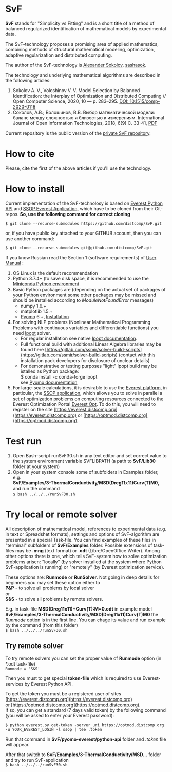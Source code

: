 # SvF
**SvF** stands for "Simplicity vs Fitting" and is a short title of a method of balanced regularized identification of mathematical models by experimental data.

The SvF-technology proposes a promising area of applied mathematics, combining methods of structural mathematical modeling, optimization, adaptive regularization and distributed computing.

The author of the SvF-technology is [Alexander Sokolov](https://scholar.google.ru/citations?user=mtE_u_YAAAAJ&hl=en&oi=sra), [sashasok](https://gitlab.com/sashasok). 

The technology and underlying mathematical algorithms are described in the following articles:  
1. Sokolov A. V., Voloshinov V. V. Model Selection by Balanced Identification: the Interplay of Optimization and Distributed Computing // Open Computer Science, 2020, 10 — p. 283–295. [DOI: 10.1515/comp-2020-0116](https://doi.org/10.1515/comp-2020-0116)  
2. Соколов, А.В.; Волошинов, В.В. Выбор математической модели: баланс между сложностью и близостью к измерениям. International Journal of Open Information
Technologies, 2018, 6(9) C. 33-41, [PDF](http://injoit.org/index.php/j1/article/view/612)

Current repository is the public version of the [private SvF repository](https://gitlab.com/sashasok/svf).

# How to cite
Please, cite the first of the above articles if you'll use the technology.

# How to install
Current implementation of the SvF-technolosy is based on [Everest Python API](https://gitlab.com/everest/python-api) and [SSOP Everest Application](https://optmod.distcomp.org/apps/vladimirv/solve-set-opt-probs), which have to be cloned from their Git-repos. **So, use the following command for correct cloning**

`$ git clone --recurse-submodules https://github.com/distcomp/SvF.git`

or, if you have public key attached to your GITHUB account, then you can use another command:

`$ git clone --recurse-submodules git@github.com:distcomp/SvF.git`

If you know Russian read the Section 1 (software requirements) of [User Manual](https://github.com/distcomp/SvF/blob/main/SvF_UserGuide29v02.pdf) :

1. OS Linux is the default recommendation
2. Python 3.7.4+ (to save disk space, it is recommended to use the [Miniconda Python environment](https://docs.conda.io/en/latest/miniconda.html)
3. Basic Python packages are (depending on the actual set of packages of your Python environment some other packages may be missed and should be installed according to *ModuleNotFoundError* messages)
	* numpy 1.6.+
   	* matplotlib 1.5.+
   	* [Pyomo](http://www.pyomo.org/) 6.+, [Installation](https://pyomo.readthedocs.io/en/stable/installation.html) 
4. For solving NLP problems (Nonlinear Mathematical Programming Problems with continuous variables and differentiable functions) you need [Ipopt](https://github.com/coin-or/Ipopt) solver. 
	* For regular installation see native [Ipopt documentation](https://coin-or.github.io/Ipopt/INSTALL.html).
	* Full functional build with additional Linear Algebra libraries may be found here [https://gitlab.com/ssmir/solver-build-scripts](https://gitlab.com/ssmir/solver-build-scripts) (contact with this installation pack developers for disclosure of unclear details)
	* For demonstrative or testing purposes "light" Ipopt build may be istalled as Python package:  
$ conda install -c conda-forge ipopt  
see [Pyomo documentation](https://pyomo.readthedocs.io/en/stable/installation.html#using-conda)
5. For large-scale calculations, it is desirable to use the [Everest platform](http://everest.distcomp.org/), in particular, the [SSOP application](https://optmod.distcomp.org/apps/vladimirv/solve-set-opt-probs), which allows you to solve in parallel a set of optimization problems on computing resources connected to the Everest Optimization Portal [Everest Opt](https://optmod.distcomp.org). To do this, you will need to register on the site [https://everest.distcomp.org](https://everest.distcomp.org) or [https://optmod.distcomp.org](https://optmod.distcomp.org).

# Test run  
1. Open Bash-script runSvF30.sh in any text editor and set correct value to the system environment variable SVFLIBPATH (a path to **SvF/Lib30** folder at your system)
2. Open in your system console some of subfolders in Examples folder, e.g.   
 **SvF/Examples/3-ThermalConductivity/MSD(Dreg11x11)Curv(T)M0**,  
   and run the command  
   `$ bash ../../../runSvF30.sh`
   
# Try local or remote solver

All description of mathematical model, references to experimental data (e.g. in text or Spreadshet formats), settings and options of SvF-algorithm are presented in a special Task-file. You can find examples of these files in "terminal" subfolders of **SvF/Examples** folder. Possible extensions of task-files may be **.mng** (text format) or **.odt** (Libre/OpenOffice Writer). Among other options there is one, which tells SvF-system how to solve optimization problems arisen: "locally" (by solver installed at the system where Python SvF-application is running) or "remotely" (by Everest optimization service).

These options are: **Runmode** or **RunSolver**. Not going in deep details for beginners you may set these option either to  
**P&P** -  to solve all problems by local solver  
or  
**S&S** - to solve all problems by remote solvers.

E.g. in task-file **MSD(Dreg11x11)+Curv(T):M=0.odt** in example model **SvF/Examples/3-ThermalConductivity/MSD(Dreg11x11)Curv(T)M0** the *Runmode* option is in the first line. You can chage its value and run example by the command (from this folder)  
   `$ bash ../../../runSvF30.sh`

## Try remote solver

To try remote solvers you can set the proper value of **Runmode** option (in *.odt task-file)  
`Runmode = 'S&S'`

Then you must to get special **token-file** which is required to use Everest-services by Everest Python API. 

To get the token you must be a registered user of sites [https://everest.distcomp.org](https://everest.distcomp.org) or [https://optmod.distcomp.org](https://optmod.distcomp.org).  
 If so, you can get a standard (7 days valid token) by the following command (you will be asked to enter your Everest password):  
 
`$ python everest.py get-token -server_uri https://optmod.distcomp.org -u YOUR_EVEREST_LOGIN -l ssop | tee .token`  

Run that command in **SvF/pyomo-everest/python-api** folder and *.token* file will appear.

After that switch to **SvF/Examples/3-ThermalConductivity/MSD...** folder and try to run SvF-application   
   `$ bash ../../../runSvF30.sh`

	

